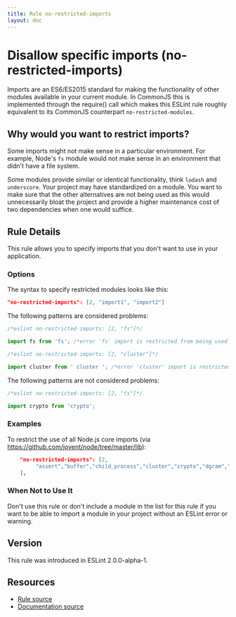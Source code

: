 ```yaml
---
title: Rule no-restricted-imports
layout: doc
---
```

<!-- Note: No pull requests accepted for this file. See README.md in the root directory for details. -->
# Disallow specific imports (no-restricted-imports)

Imports are an ES6/ES2015 standard for making the functionality of other modules available in your current module. In CommonJS this is implemented through the require() call which makes this ESLint rule roughly equivalent to its CommonJS counterpart `no-restricted-modules`.

## Why would you want to restrict imports?

Some imports might not make sense in a particular environment. For example, Node's `fs` module would not make sense in an environment that didn't have a file system.

Some modules provide similar or identical functionality, think `lodash` and `underscore`. Your project may have standardized on a module. You want to make sure that the other alternatives are not being used as this would unnecessarily bloat the project and provide a higher maintenance cost of two dependencies when one would suffice.

## Rule Details

This rule allows you to specify imports that you don't want to use in your application.

### Options

The syntax to specify restricted modules looks like this:

```json
"no-restricted-imports": [2, "import1", "import2"]
```

The following patterns are considered problems:

```js
/*eslint no-restricted-imports: [2, "fs"]*/

import fs from 'fs'; /*error 'fs' import is restricted from being used.*/
```

```js
/*eslint no-restricted-imports: [2, "cluster"]*/

import cluster from ' cluster '; /*error 'cluster' import is restricted from being used.*/
```

The following patterns are not considered problems:

```js
/*eslint no-restricted-imports: [2, "fs"]*/

import crypto from 'crypto';
```

### Examples

To restrict the use of all Node.js core imports (via https://github.com/joyent/node/tree/master/lib):

```json
    "no-restricted-imports": [2,
         "assert","buffer","child_process","cluster","crypto","dgram","dns","domain","events","freelist","fs","http","https","module","net","os","path","punycode","querystring","readline","repl","smalloc","stream","string_decoder","sys","timers","tls","tracing","tty","url","util","vm","zlib"
    ],
```

### When Not to Use It

Don't use this rule or don't include a module in the list for this rule if you want to be able to import a module in your project without an ESLint error or warning.

## Version

This rule was introduced in ESLint 2.0.0-alpha-1.

## Resources

* [Rule source](https://github.com/eslint/eslint/tree/master/lib/rules/no-restricted-imports.js)
* [Documentation source](https://github.com/eslint/eslint/tree/master/docs/rules/no-restricted-imports.md)
